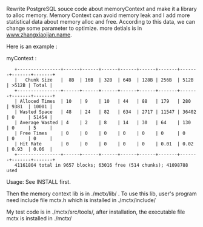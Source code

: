 Rewrite PostgreSQL souce code about memoryContext and make it a library to alloc memory. Memory Context can avoid memory leak and I add more statistical data about memory alloc and free. According to this data, we can change some parameter to optimize.
more detials is in www.zhangxiaojian.name.

Here is an example :

myContext :

       +----------------+------+------+------+------+------+-------+-------+-------+-------+
       |   Chunk Size   |  8B  | 16B  | 32B  | 64B  | 128B | 256B  | 512B  | >512B | Total |
       +----------------+------+------+------+------+------+-------+-------+-------+-------+
       | Alloced Times  | 10   | 9    | 10   | 44   | 88   | 179   | 280   | 9381  | 10001 |
       | Wasted Space   | 48   | 24   | 82   | 634  | 2717 | 11547 | 36402 | 0     | 51454 |
       | Average Wasted | 4    | 2    | 8    | 14   | 30   | 64    | 130   | 0     | 5     |
       | Free Times     | 0    | 0    | 0    | 0    | 0    | 0     | 0     | 0     | 0     |
       | Hit Rate       | 0    | 0    | 0    | 0    | 0    | 0.01  | 0.02  | 0.93  | 0.06  |
       +----------------+------+------+------+------+------+-------+-------+-------+-------+
       41161804 total in 9657 blocks; 63016 free (514 chunks); 41098788 used

Usage:
See INSTALL first. 

Then the memory context lib is in ./mctx/lib/ . To use this lib, user's program need include file mctx.h which is installed in ./mctx/include/

My test code is in ./mctx/src/tools/, after installation, the executable file mctx is installed in ./mctx/

